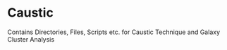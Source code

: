 Caustic
=======

Contains Directories, Files, Scripts etc. for Caustic Technique and Galaxy Cluster Analysis
